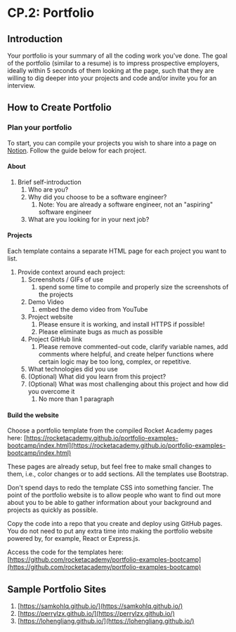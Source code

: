 # CP.2: Portfolio

## Introduction

Your portfolio is your summary of all the coding work you've done. The goal of the portfolio \(similar to a resume\) is to impress prospective employers, ideally within 5 seconds of them looking at the page, such that they are willing to dig deeper into your projects and code and/or invite you for an interview.

## How to Create Portfolio

### Plan your portfolio

To start, you can compile your projects you wish to share into a page on [Notion](https://www.notion.so/personal). Follow the guide below for each project.

#### About

1. Brief self-introduction
   1. Who are you?
   2. Why did you choose to be a software engineer?
      1. Note: You are already a software engineer, not an "aspiring" software engineer
   3.  What are you looking for in your next job?

#### Projects

Each template contains a separate HTML page for each project you want to list.

1. Provide context around each project:
   1. Screenshots / GIFs of use
      1. spend some time to compile and properly size the screenshots of the projects
   2. Demo Video
      1. embed the demo video from YouTube
   3. Project website
      1. Please ensure it is working, and install HTTPS if possible!
      2. Please eliminate bugs as much as possible
   4. Project GitHub link
      1. Please remove commented-out code, clarify variable names, add comments where helpful, and create helper functions where certain logic may be too long, complex, or repetitive.
   5. What technologies did you use
   6. \(Optional\) What did you learn from this project?
   7. \(Optional\) What was most challenging about this project and how did you overcome it
      1. No more than 1 paragraph

#### Build the website

Choose a portfolio template from the compiled Rocket Academy pages here: [https://rocketacademy.github.io/portfolio-examples-bootcamp/index.html](https://rocketacademy.github.io/portfolio-examples-bootcamp/index.html)

These pages are already setup, but feel free to make small changes to them, i.e., color changes or to add sections. All the templates use Bootstrap.

Don't spend days to redo the template CSS into something fancier. The point of the portfolio website is to allow people who want to find out more about you to be able to gather information about your background and projects as quickly as possible.

Copy the code into a repo that you create and deploy using GitHub pages. You do not need to put any extra time into making the portfolio website powered by, for example, React or Express.js.

Access the code for the templates here: [https://github.com/rocketacademy/portfolio-examples-bootcamp](https://github.com/rocketacademy/portfolio-examples-bootcamp)

## Sample Portfolio Sites

1. [https://samkohlq.github.io/](https://samkohlq.github.io/)
2. [https://perrylzx.github.io/](https://perrylzx.github.io/)
3. [https://lohengliang.github.io/](https://lohengliang.github.io/)

